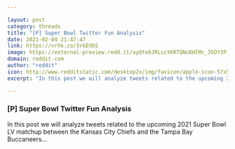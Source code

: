 ```yaml
---

layout: post
category: threads
title: "[P] Super Bowl Twitter Fun Analysis"
date: 2021-02-04 21:47:47
link: https://vrhk.co/3rkD3bS
image: https://external-preview.redd.it/ayQtebJRLscYKRTQNcKHlMc_35OY3PiWz4SHGnPPWWs.jpg?width=684&height=358.115183246&auto=webp&crop=684:358.115183246,smart&s=e0cdd0afce0addd492a6d448dbbe278b0e557cd2
domain: reddit.com
author: "reddit"
icon: http://www.redditstatic.com/desktop2x/img/favicon/apple-icon-57x57.png
excerpt: "In this post we will analyze tweets related to the upcoming 2021 Super Bowl LV matchup between the Kansas City Chiefs and the Tampa Bay Buccaneers..."

---
```


### [P] Super Bowl Twitter Fun Analysis

In this post we will analyze tweets related to the upcoming 2021 Super Bowl LV matchup between the Kansas City Chiefs and the Tampa Bay Buccaneers...